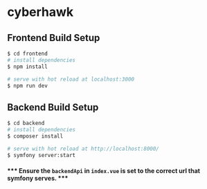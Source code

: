 # cyberhawk

## Frontend Build Setup

```bash
$ cd frontend
# install dependencies
$ npm install

# serve with hot reload at localhost:3000
$ npm run dev
```

## Backend Build Setup

```bash
$ cd backend
# install dependencies
$ composer install

# serve with hot reload at http://localhost:8000/ 
$ symfony server:start
```

#### *** Ensure the `backendApi` in `index.vue` is set to the correct url that symfony serves. ***
